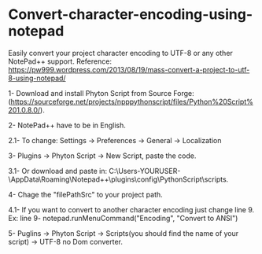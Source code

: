 # Convert-character-encoding-using-notepad
Easily convert your project character encoding to UTF-8 or any other NotePad++ support. Reference: https://pw999.wordpress.com/2013/08/19/mass-convert-a-project-to-utf-8-using-notepad/

1- Download and install Phyton Script from Source Forge:
(https://sourceforge.net/projects/npppythonscript/files/Python%20Script%201.0.8.0/). 

2- NotePad++ have to be in English. 

  2.1- To change: Settings -> Preferences -> General -> Localization

3- Plugins -> Phyton Script -> New Script, paste the code. 

  3.1- Or download and paste in: C:\Users\-YOURUSER-\AppData\Roaming\Notepad++\plugins\config\PythonScript\scripts.

4- Chage the "filePathSrc" to your project path.

  4.1- If you want to convert to another character encoding just change line 9.
       Ex: line 9- notepad.runMenuCommand("Encoding", "Convert to ANSI")

5- Puglins -> Phyton Script -> Scripts(you should find the name of your script) -> UTF-8 no Dom converter.
